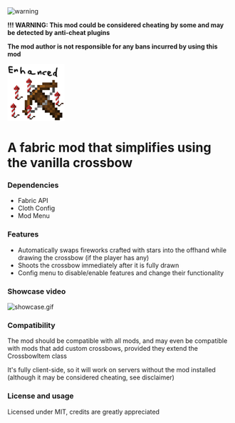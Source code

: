 <img src="https://cdn-icons-png.flaticon.com/256/4201/4201973.png" alt="warning" width="64"/>

**!!! WARNING: This mod could be considered cheating by some and may be detected by anti-cheat plugins**

**The mod author is not responsible for any bans incurred by using this mod**

<img src="/src/main/resources/assets/crossbowenhanced/icon.png" alt="drawing" width="128"/>

# A fabric mod that simplifies using the vanilla crossbow

### Dependencies

- Fabric API
- Cloth Config
- Mod Menu

### Features

- Automatically swaps fireworks crafted with stars into the offhand while drawing the crossbow (if the player has any)
- Shoots the crossbow immediately after it is fully drawn
- Config menu to disable/enable features and change their functionality

### Showcase video

![showcase.gif](/assets/showcase.gif)

### Compatibility

The mod should be compatible with all mods, and may even be compatible with mods that add custom crossbows, provided they extend the CrossbowItem class

It's fully client-side, so it will work on servers without the mod installed (although it may be considered cheating, see disclaimer)

### License and usage

Licensed under MIT, credits are greatly appreciated
